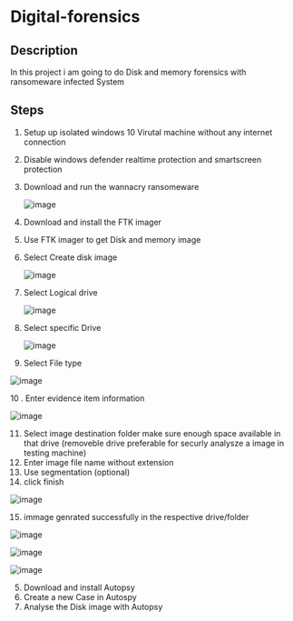 # Digital-forensics
## Description
In this project i am going to do  Disk and memory forensics with ransomeware infected System 

## Steps
1. Setup up  isolated windows 10 Virutal machine without any internet connection
2. Disable windows defender realtime protection and smartscreen protection
3. Download and run the wannacry ransomeware

   ![image](https://github.com/George-1100/Digital-forensics/assets/76154087/0fdbf265-910c-4dad-b3ea-4403b51757f4)

4. Download and install the FTK imager 
5. Use FTK imager to get Disk and memory image
6. Select Create disk image
   
   ![image](https://github.com/George-1100/Digital-forensics/assets/76154087/3037d867-da1c-43b6-a31c-2bd264e64c5f)

7. Select Logical drive
   
   ![image](https://github.com/George-1100/Digital-forensics/assets/76154087/08bbd237-a37a-4bbc-a289-fd90c0f8d3fe)

8. Select specific Drive
   
   ![image](https://github.com/George-1100/Digital-forensics/assets/76154087/fb35ae58-775f-4f77-90a6-44b29a134753)

9. Select File type

  ![image](https://github.com/George-1100/Digital-forensics/assets/76154087/803a345a-76b1-43a3-8997-0f3be4fa3ba8)

10 . Enter evidence item information

  ![image](https://github.com/George-1100/Digital-forensics/assets/76154087/84030f18-5acd-461a-9098-7c03b35cd5cc)

11. Select image destination folder make sure enough space available in that drive (removeble drive preferable for securly analysze a image in testing machine)
12. Enter image file name without extension
13. Use segmentation (optional)
14. click finish

  ![image](https://github.com/George-1100/Digital-forensics/assets/76154087/017c0783-4aaf-46e6-9357-73ec53e06957)

15. immage genrated successfully in the respective drive/folder
  
   ![image](https://github.com/George-1100/Digital-forensics/assets/76154087/be3e08ac-8e5d-4810-adfd-a7d00d22f6d2)

  ![image](https://github.com/George-1100/Digital-forensics/assets/76154087/9323f36f-46fa-4639-bf1d-7b2622ae6094)

  ![image](https://github.com/George-1100/Digital-forensics/assets/76154087/b8b4dde0-eb0f-4c70-85df-cf9c9f1059dd)
  
5. Download and install Autopsy
6. Create a  new Case in Autospy
7. Analyse the Disk image with Autopsy
   

   


